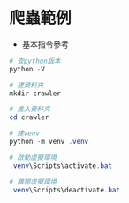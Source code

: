 # 爬蟲範例

- 基本指令參考

```powershell
# 查python版本
python -V

# 建資料夾
mkdir crawler

# 進入資料夾
cd crawler

# 建venv
python -m venv .venv

# 啟動虛擬環境
.venv\Scripts\activate.bat

# 離開虛擬環境
.venv\Scripts\deactivate.bat
```

